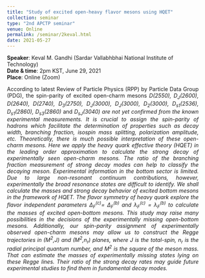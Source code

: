 ```yaml
---
title: "Study of excited open-heavy flavor mesons using HQET"
collection: seminar
type: "2nd APCTP seminar"
venue: Online
permalink: /seminar/2keval.html
date: 2021-05-27
---
```


 <b>Speaker</b>: Keval M. Gandhi (Sardar Vallabhbhai National Institute of Technology)<br>
 <b>Date & time</b>: 2pm KST, June 29, 2021 <br>
 <b>Place</b>: Online (Zoom) <br>
 <p align=" justify">
  According to latest Review of Particle Physics (RPP) by Particle Data Group (PDG), the spin-parity of excited open-charm mesons 
  <i>D(2550), D<sub>J</sub>(2600), D(2640), D(2740), D<sub>3</sub>(2750), D<sub>J</sub>(3000), D<sub>J</sub>(3000), D<sub>2</sub>(3000), 
  D<sub>s1</sub>(2536), D<sub>s1</sub>(2860), D<sub>s3</sub>(2860)</i> and <i>D<sub>sJ</sub>(3040)<i> are not yet confirmed from the known experimental 
  measurements. It is crucial to assign the spin-parity of hadrons which facilitate the determination of properties such as decay width, branching 
  fraction, isospin mass splitting, polarization amplitude, etc. Theoretically, there is much possible interpretation of these open-charm mesons. 
  Here we apply the heavy quark effective theory (HQET) in the leading order approximation to calculate the strong decay of experimentally seen 
  open-charm mesons. The ratio of the branching fraction measurement of strong decay modes can help to classify the decaying meson. Experimental 
  information in the bottom sector is limited. Due to large non-resonant continuum contributions, however, experimentally the broad resonance states 
  are difficult to identify. We shall calculate the masses and strong decay behavior of excited bottom mesons in the framework of HQET. The flavor 
  symmetry of heavy quark explore the flavor independent parameters <i>Δ<sub>F</sub><sup>(c)</sup>= Δ<sub>F</sub><sup>(b)</sup></i> and 
  <i>λ<sub>F</sub><sup>(c)</sup> = λ<sub>F</sub><sup>(b)</sup></i> to calculate the masses of excited open-bottom mesons. This study may raise many 
  possibilities in the decisions of the experimentally missing open-bottom mesons. Additionally, our spin-parity assignment 
  of experimentally observed open-charm mesons may allow us to construct the Regge trajectories in <i>(M<sup>2</sup>,J)</i> and <i>(M<sup>2</sup>,n<sub>r</sub>)</i>
  planes, where <i>J</i> is the total-spin, <i>n<sub>r</sub></i> is the radial principal quantum number, and M<sup>2</sup> is the square of the meson mass. 
  That can estimate the masses of experimentally missing states lying on these Regge lines. Their ratio of the strong decay rates may guide 
  future experimental studies to find them in fundamental decay modes. <p>
